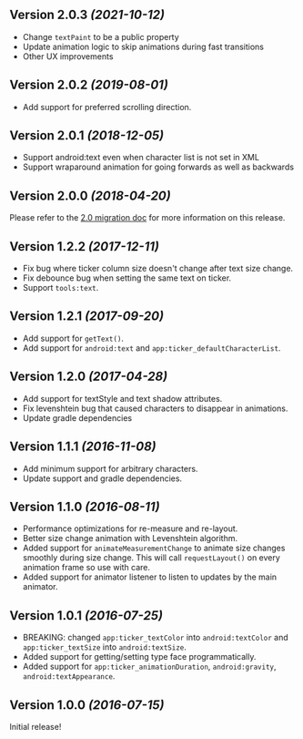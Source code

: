 Version 2.0.3 *(2021-10-12)*
----------------------------
* Change `textPaint` to be a public property
* Update animation logic to skip animations during fast transitions
* Other UX improvements

Version 2.0.2 *(2019-08-01)*
----------------------------
* Add support for preferred scrolling direction.

Version 2.0.1 *(2018-12-05)*
----------------------------
* Support android:text even when character list is not set in XML
* Support wraparound animation for going forwards as well as backwards

Version 2.0.0 *(2018-04-20)*
----------------------------
Please refer to the
[2.0 migration doc](https://github.com/robinhood/ticker/blob/master/2_0_migration.md)
for more information on this release.

Version 1.2.2 *(2017-12-11)*
----------------------------
* Fix bug where ticker column size doesn't change after text size change.
* Fix debounce bug when setting the same text on ticker.
* Support `tools:text`.

Version 1.2.1 *(2017-09-20)*
----------------------------
* Add support for `getText()`.
* Add support for `android:text` and `app:ticker_defaultCharacterList`.

Version 1.2.0 *(2017-04-28)*
----------------------------
* Add support for textStyle and text shadow attributes.
* Fix levenshtein bug that caused characters to disappear in animations.
* Update gradle dependencies

Version 1.1.1 *(2016-11-08)*
----------------------------
* Add minimum support for arbitrary characters.
* Update support and gradle dependencies.

Version 1.1.0 *(2016-08-11)*
----------------------------
* Performance optimizations for re-measure and re-layout.
* Better size change animation with Levenshtein algorithm.
* Added support for `animateMeasurementChange` to animate size changes smoothly during size change.
This will call `requestLayout()` on every animation frame so use with care.
* Added support for animator listener to listen to updates by the main animator.

Version 1.0.1 *(2016-07-25)*
----------------------------
* BREAKING: changed `app:ticker_textColor` into `android:textColor` and `app:ticker_textSize`
into `android:textSize`.
* Added support for getting/setting type face programmatically.
* Added support for `app:ticker_animationDuration`, `android:gravity`, `android:textAppearance`.


Version 1.0.0 *(2016-07-15)*
----------------------------

Initial release!
